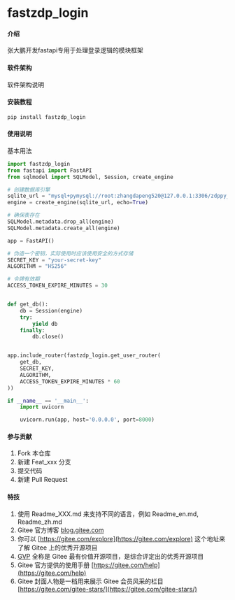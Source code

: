 # fastzdp_login

#### 介绍
张大鹏开发fastapi专用于处理登录逻辑的模块框架

#### 软件架构
软件架构说明


#### 安装教程
```bash
pip install fastzdp_login
```

#### 使用说明
基本用法
```python
import fastzdp_login
from fastapi import FastAPI
from sqlmodel import SQLModel, Session, create_engine

# 创建数据库引擎
sqlite_url = "mysql+pymysql://root:zhangdapeng520@127.0.0.1:3306/zdppy_demo?charset=utf8mb4"
engine = create_engine(sqlite_url, echo=True)

# 确保表存在
SQLModel.metadata.drop_all(engine)
SQLModel.metadata.create_all(engine)

app = FastAPI()

# 伪造一个密钥，实际使用时应该使用安全的方式存储
SECRET_KEY = "your-secret-key"
ALGORITHM = "HS256"

# 令牌有效期
ACCESS_TOKEN_EXPIRE_MINUTES = 30


def get_db():
    db = Session(engine)
    try:
        yield db
    finally:
        db.close()


app.include_router(fastzdp_login.get_user_router(
    get_db,
    SECRET_KEY,
    ALGORITHM,
    ACCESS_TOKEN_EXPIRE_MINUTES * 60
))

if __name__ == '__main__':
    import uvicorn

    uvicorn.run(app, host='0.0.0.0', port=8000)
```

#### 参与贡献

1.  Fork 本仓库
2.  新建 Feat_xxx 分支
3.  提交代码
4.  新建 Pull Request


#### 特技

1.  使用 Readme\_XXX.md 来支持不同的语言，例如 Readme\_en.md, Readme\_zh.md
2.  Gitee 官方博客 [blog.gitee.com](https://blog.gitee.com)
3.  你可以 [https://gitee.com/explore](https://gitee.com/explore) 这个地址来了解 Gitee 上的优秀开源项目
4.  [GVP](https://gitee.com/gvp) 全称是 Gitee 最有价值开源项目，是综合评定出的优秀开源项目
5.  Gitee 官方提供的使用手册 [https://gitee.com/help](https://gitee.com/help)
6.  Gitee 封面人物是一档用来展示 Gitee 会员风采的栏目 [https://gitee.com/gitee-stars/](https://gitee.com/gitee-stars/)
